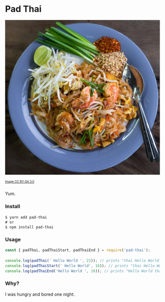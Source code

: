 # Pad Thai

![Pad Thai](pad-thai.jpg)

<sup><sup>[Image CC BY-SA 3.0](https://en.wikipedia.org/wiki/Pad_thai#/media/File:Phat_Thai_kung_Chang_Khien_street_stall.jpg)</sup></sup>

Yum.

### Install

```
$ yarn add pad-thai
# or
$ npm install pad-thai
```

### Usage

```javascript
const { padThai, padThaiStart, padThaiEnd } = require('pad-thai');

console.log(padThai(' Hello World ', 21)); // prints "thai Hello World thai"
console.log(padThaiStart(' Hello World', 16)); // prints "thai Hello World"
console.log(padThaiEnd('Hello World ', 16)); // prints "Hello World thai"
```

### Why?

I was hungry and bored one night.
